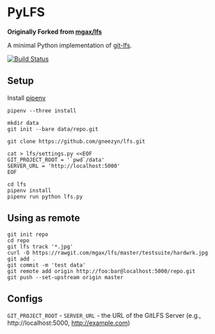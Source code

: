 PyLFS
=====
**Originally Forked from [mgax/lfs](https://github.com/mgax/lfs)**

A minimal Python implementation of [git-lfs](https://github.com/github/git-lfs). 

[![Build Status](https://travis-ci.org/gneezyn/lfs.svg?branch=master)](https://travis-ci.org/gneezyn/lfs)

## Setup

Install [pipenv](https://pipenv.readthedocs.io/#install-pipenv-today)
```
pipenv --three install

mkdir data
git init --bare data/repo.git

git clone https://github.com/gneezyn/lfs.git

cat > lfs/settings.py <<EOF
GIT_PROJECT_ROOT = '`pwd`/data'
SERVER_URL = 'http://localhost:5000'
EOF

cd lfs
pipenv install
pipenv run python lfs.py
```

## Using as remote
```
git init repo
cd repo
git lfs track '*.jpg'
curl -O https://rawgit.com/mgax/lfs/master/testsuite/hardwrk.jpg
git add .
git commit -m 'test data'
git remote add origin http://foo:bar@localhost:5000/repo.git
git push --set-upstream origin master
```

## Configs
`GIT_PROJECT_ROOT` - 
`SERVER_URL` - the URL of the GitLFS Server (e.g., http://localhost:5000, http://example.com)